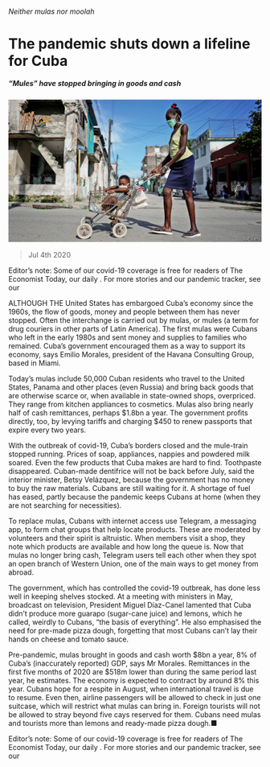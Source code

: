 ###### Neither mulas nor moolah

# The pandemic shuts down a lifeline for Cuba 

##### “Mules” have stopped bringing in goods and cash 

![image](images/20200704_AMP001_0.jpg) 

> Jul 4th 2020 

Editor’s note: Some of our covid-19 coverage is free for readers of The Economist Today, our daily . For more stories and our pandemic tracker, see our 

ALTHOUGH THE United States has embargoed Cuba’s economy since the 1960s, the flow of goods, money and people between them has never stopped. Often the interchange is carried out by mulas, or mules (a term for drug couriers in other parts of Latin America). The first mulas were Cubans who left in the early 1980s and sent money and supplies to families who remained. Cuba’s government encouraged them as a way to support its economy, says Emilio Morales, president of the Havana Consulting Group, based in Miami.

Today’s mulas include 50,000 Cuban residents who travel to the United States, Panama and other places (even Russia) and bring back goods that are otherwise scarce or, when available in state-owned shops, overpriced. They range from kitchen appliances to cosmetics. Mulas also bring nearly half of cash remittances, perhaps $1.8bn a year. The government profits directly, too, by levying tariffs and charging $450 to renew passports that expire every two years.


With the outbreak of covid-19, Cuba’s borders closed and the mule-train stopped running. Prices of soap, appliances, nappies and powdered milk soared. Even the few products that Cuba makes are hard to find. Toothpaste disappeared. Cuban-made dentifrice will not be back before July, said the interior minister, Betsy Velázquez, because the government has no money to buy the raw materials. Cubans are still waiting for it. A shortage of fuel has eased, partly because the pandemic keeps Cubans at home (when they are not searching for necessities).

To replace mulas, Cubans with internet access use Telegram, a messaging app, to form chat groups that help locate products. These are moderated by volunteers and their spirit is altruistic. When members visit a shop, they note which products are available and how long the queue is. Now that mulas no longer bring cash, Telegram users tell each other when they spot an open branch of Western Union, one of the main ways to get money from abroad.

The government, which has controlled the covid-19 outbreak, has done less well in keeping shelves stocked. At a meeting with ministers in May, broadcast on television, President Miguel Díaz-Canel lamented that Cuba didn’t produce more guarapo (sugar-cane juice) and lemons, which he called, weirdly to Cubans, “the basis of everything”. He also emphasised the need for pre-made pizza dough, forgetting that most Cubans can’t lay their hands on cheese and tomato sauce.

Pre-pandemic, mulas brought in goods and cash worth $8bn a year, 8% of Cuba’s (inaccurately reported) GDP, says Mr Morales. Remittances in the first five months of 2020 are $518m lower than during the same period last year, he estimates. The economy is expected to contract by around 8% this year. Cubans hope for a respite in August, when international travel is due to resume. Even then, airline passengers will be allowed to check in just one suitcase, which will restrict what mulas can bring in. Foreign tourists will not be allowed to stray beyond five cays reserved for them. Cubans need mulas and tourists more than lemons and ready-made pizza dough.■

Editor’s note: Some of our covid-19 coverage is free for readers of The Economist Today, our daily . For more stories and our pandemic tracker, see our 

